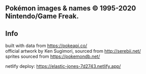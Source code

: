 ## Pokémon images & names © 1995-2020 Nintendo/Game Freak.

## Info

built with data from https://pokeapi.co/  
official artwork by Ken Sugimori, sourced from http://serebii.net/  
sprites sourced from https://pokemondb.net/

netlify deploy: https://elastic-jones-7d2743.netlify.app/
